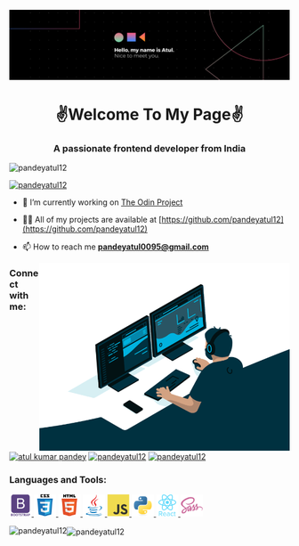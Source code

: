 <img src='Banner.png' alt="banner"></img>

<h1 align="center">✌Welcome To My Page✌</h1>
<h3 align="center">A passionate frontend developer from India</h3>

<p align="left"> <img src="https://komarev.com/ghpvc/?username=pandeyatul12&label=Profile%20views&color=0e75b6&style=flat" alt="pandeyatul12" /> </p>

<p align="left"> <a href="https://github.com/ryo-ma/github-profile-trophy"><img src="https://github-profile-trophy.vercel.app/?username=pandeyatul12" alt="pandeyatul12" /></a> </p>

- 🔭 I’m currently working on [The Odin Project](https://pandeyatul12.github.io/odin-recipes/)


- 👨‍💻 All of my projects are available at [https://github.com/pandeyatul12](https://github.com/pandeyatul12)

- 📫 How to reach me **pandeyatul0095@gmail.com**


<img src="img.gif" alt="banner" width="450" align="right"></img>
  
<h3 align="left">Connect with me:</h3>
<p align="left">
<a href="https://linkedin.com/in/atul kumar pandey" target="blank"><img align="center" src="https://raw.githubusercontent.com/rahuldkjain/github-profile-readme-generator/master/src/images/icons/Social/linked-in-alt.svg" alt="atul kumar pandey" height="30" width="40" /></a>
<a href="https://instagram.com/pandeyatul12" target="blank"><img align="center" src="https://raw.githubusercontent.com/rahuldkjain/github-profile-readme-generator/master/src/images/icons/Social/instagram.svg" alt="pandeyatul12" height="30" width="40" /></a>
<a href="https://www.leetcode.com/pandeyatul12" target="blank"><img align="center" src="https://raw.githubusercontent.com/rahuldkjain/github-profile-readme-generator/master/src/images/icons/Social/leet-code.svg" alt="pandeyatul12" height="30" width="40" /></a>
</p>

<h3 align="left">Languages and Tools:</h3>
<p align="left"> <a href="https://getbootstrap.com" target="_blank" rel="noreferrer"> <img src="https://raw.githubusercontent.com/devicons/devicon/master/icons/bootstrap/bootstrap-plain-wordmark.svg" alt="bootstrap" width="40" height="40"/> </a> <a href="https://www.w3schools.com/css/" target="_blank" rel="noreferrer"> <img src="https://raw.githubusercontent.com/devicons/devicon/master/icons/css3/css3-original-wordmark.svg" alt="css3" width="40" height="40"/> </a> <a href="https://www.w3.org/html/" target="_blank" rel="noreferrer"> <img src="https://raw.githubusercontent.com/devicons/devicon/master/icons/html5/html5-original-wordmark.svg" alt="html5" width="40" height="40"/> </a> <a href="https://www.java.com" target="_blank" rel="noreferrer"> <img src="https://raw.githubusercontent.com/devicons/devicon/master/icons/java/java-original.svg" alt="java" width="40" height="40"/> </a> <a href="https://developer.mozilla.org/en-US/docs/Web/JavaScript" target="_blank" rel="noreferrer"> <img src="https://raw.githubusercontent.com/devicons/devicon/master/icons/javascript/javascript-original.svg" alt="javascript" width="40" height="40"/> </a> <a href="https://www.python.org" target="_blank" rel="noreferrer"> <img src="https://raw.githubusercontent.com/devicons/devicon/master/icons/python/python-original.svg" alt="python" width="40" height="40"/> </a> <a href="https://reactjs.org/" target="_blank" rel="noreferrer"> <img src="https://raw.githubusercontent.com/devicons/devicon/master/icons/react/react-original-wordmark.svg" alt="react" width="40" height="40"/> </a> <a href="https://sass-lang.com" target="_blank" rel="noreferrer"> <img src="https://raw.githubusercontent.com/devicons/devicon/master/icons/sass/sass-original.svg" alt="sass" width="40" height="40"/> </a> </p>

<p><img align="left" src="https://github-readme-stats.vercel.app/api/top-langs?username=pandeyatul12&show_icons=true&locale=en&layout=compact" alt="pandeyatul12" /></p>

<p><img align="center" src="https://github-readme-stats.vercel.app/api?username=pandeyatul12&show_icons=true&locale=en" alt="pandeyatul12" /></p>
